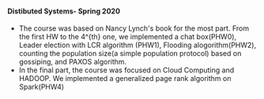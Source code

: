 #### Distibuted Systems- Spring 2020
- The course was based on Nancy Lynch's book for the most part. From the first HW to the 4^{th} one, we implemented a chat box(PHW0), Leader election with LCR algorithm
(PHW1), Flooding alogorithm(PHW2), counting the population size(a simple population protocol) based on gossiping, and PAXOS algorithm.
- In the final part, the course was focused on Cloud Computing and HADOOP. We implemented a generalized page rank algorithm on Spark(PHW4)
